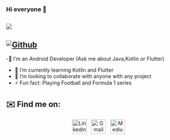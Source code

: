 ### Hi everyone 👋

## ![](https://visitor-badge.laobi.icu/badge?page_id=kaaneneskpc.kaaneneskpc)

## [![Github](https://img.shields.io/github/followers/kaaneneskpc?label=Follow&style=social)](https://github.com/CharalambosIoannou)


-🔭 I’m an Android Developer (Ask me about Java,Kotlin or Flutter)
- 🌱 I’m currently learning Kotlin and Flutter
- 👯 I’m looking to collaborate with anyone with any project
- ⚡ Fun fact: Playing Football and Formula 1 series

## ✉️ Find me on:

<p align="center">
 <a href="https://linkedin.com/in/kaaneneskpc" target="_blank" rel="noopener noreferrer"> <img src="https://cdn.jsdelivr.net/npm/simple-icons@v3/icons/linkedin.svg" alt="Linkedin" height="40" style="vertical-align:top; margin:4px"></a>
 <a href="mailto:kaaneneskpc1@gmail.com"> <img src="https://cdn.jsdelivr.net/npm/simple-icons@v3/icons/gmail.svg" alt="Gmail" height="40" style="vertical-align:top; margin:4px"></a>
  <a href="https://medium.com/@kaaneneskpc" target="_blank" rel="noopener noreferrer"> <img src="https://media-exp1.licdn.com/dms/image/C4D0BAQEv0xgEe3MJ2w/company-logo_200_200/0/1602698792035?e=2159024400&v=beta&t=Wm8Ot9y3NUE2ykeQeTOBZXGIFwR2dullMAVyZbCbJ4Q" alt="Medium" height="40" style="vertical-align:top; margin:4px"></a>
</p>
<br />








